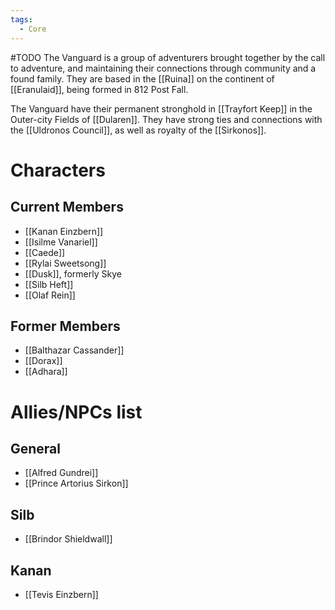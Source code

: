 ```yaml
---
tags:
  - Core
---
```

#TODO The Vanguard is a group of adventurers brought together by the call to adventure, and maintaining their connections through community and a found family. They are based in the [[Ruina]] on the continent of [[Eranulaid]], being formed in 812 Post Fall.

The Vanguard have their permanent stronghold in [[Trayfort Keep]] in the Outer-city Fields of [[Dularen]]. They have strong ties and connections with the [[Uldronos Council]], as well as royalty of the [[Sirkonos]].
# Characters
## Current Members
- [[Kanan Einzbern]]
- [[Isilme Vanariel]]
- [[Caede]]
- [[Rylai Sweetsong]]
- [[Dusk]], formerly Skye
- [[Silb Heft]]
- [[Olaf Rein]]
## Former Members
- [[Balthazar Cassander]]
- [[Dorax]]
- [[Adhara]]
# Allies/NPCs list
## General
- [[Alfred Gundrei]]
- [[Prince Artorius Sirkon]]
## Silb
- [[Brindor Shieldwall]]
## Kanan
- [[Tevis Einzbern]]